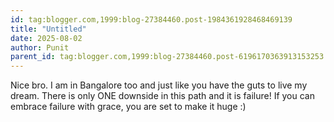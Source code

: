 ```yaml
---
id: tag:blogger.com,1999:blog-27384460.post-1984361928468469139
title: "Untitled"
date: 2025-08-02
author: Punit
parent_id: tag:blogger.com,1999:blog-27384460.post-6196170363913153253
---
```


Nice bro. I am in Bangalore too and just like you have the guts to live my dream. There is only ONE downside in this path and it is failure! If you can embrace failure with grace, you are set to make it huge :)